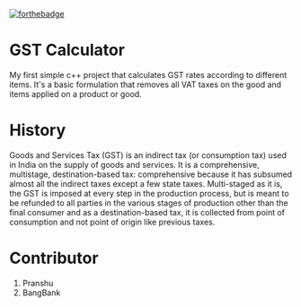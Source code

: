 [![forthebadge](https://forthebadge.com/images/badges/made-with-c-plus-plus.svg)](https://forthebadge.com)

# GST Calculator
My first simple c++ project that calculates GST rates according to different items. It's a basic formulation that removes all VAT taxes on the good and items applied on a product or good.

# History 
Goods and Services Tax (GST) is an indirect tax (or consumption tax) used in India on the supply of goods and services. It is a comprehensive, multistage, destination-based tax: comprehensive because it has subsumed almost all the indirect taxes except a few state taxes. Multi-staged as it is, the GST is imposed at every step in the production process, but is meant to be refunded to all parties in the various stages of production other than the final consumer and as a destination-based tax, it is collected from point of consumption and not point of origin like previous taxes.

# Contributor
1. Pranshu
2. BangBank
